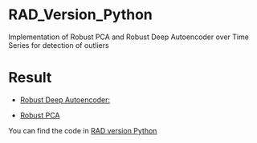 
# RAD_Version_Python
Implementation of Robust PCA and Robust Deep Autoencoder over Time Series for detection of outliers

Result
==================
 * [Robust Deep Autoencoder:](http://nbviewer.jupyter.org/github/dlegor/longhorn_ai/blob/master/Daniel_Legorreta/Examples_and_Tests-Autoencoder.ipynb)
 
  
 * [Robust PCA](http://nbviewer.jupyter.org/github/dlegor/longhorn_ai/blob/master/Daniel_Legorreta/Examples_and_Tests-rPCA.ipynb)


You can find the code in [RAD version Python](https://github.com/dlegor/RAD_Version_Python)


